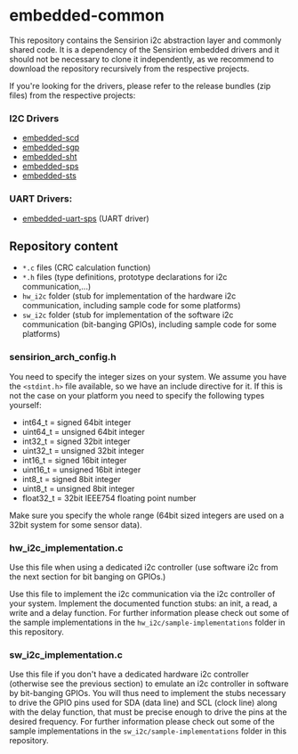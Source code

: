 # embedded-common
This repository contains the Sensirion i2c abstraction layer and commonly shared
code. It is a dependency of the Sensirion embedded drivers and it should not be
necessary to clone it independently, as we recommend to download the repository
recursively from the respective projects.

If you're looking for the drivers, please refer to the release bundles (zip
files) from the respective projects:

### I2C Drivers
* [embedded-scd](https://github.com/Sensirion/embedded-scd/releases)
* [embedded-sgp](https://github.com/Sensirion/embedded-sgp/releases)
* [embedded-sht](https://github.com/Sensirion/embedded-sht/releases)
* [embedded-sps](https://github.com/Sensirion/embedded-sps/releases)
* [embedded-sts](https://github.com/Sensirion/embedded-sts/releases)

### UART Drivers:
* [embedded-uart-sps](https://github.com/Sensirion/embedded-uart-sps/releases)
  (UART driver)

## Repository content
* `*.c` files (CRC calculation function)
* `*.h` files (type definitions, prototype declarations for i2c
  communication,...)
* `hw_i2c` folder (stub for implementation of the hardware i2c communication,
  including sample code for some platforms)
* `sw_i2c` folder (stub for implementation of the software i2c communication
  (bit-banging GPIOs), including sample code for some platforms)

### sensirion\_arch\_config.h
You need to specify the integer sizes on your system.
We assume you have the `<stdint.h>` file available, so we have an
include directive for it. If this is not the case on your platform you need to
specify the following types yourself:

* int64\_t = signed 64bit integer
* uint64\_t = unsigned 64bit integer
* int32\_t = signed 32bit integer
* uint32\_t = unsigned 32bit integer
* int16\_t = signed 16bit integer
* uint16\_t = unsigned 16bit integer
* int8\_t = signed 8bit integer
* uint8\_t = unsigned 8bit integer
* float32\_t = 32bit IEEE754 floating point number

Make sure you specify the whole range (64bit sized integers are used on a 32bit
system for some sensor data).

### hw\_i2c\_implementation.c
Use this file when using a dedicated i2c controller (use software i2c from the
next section for bit banging on GPIOs.)

Use this file to implement the i2c communication via the i2c controller of your
system. Implement the documented function stubs: an init, a read, a write and a
delay function. For further information please check out some of the sample
implementations in the `hw_i2c/sample-implementations` folder in this
repository.

### sw\_i2c\_implementation.c
Use this file if you don't have a dedicated hardware i2c controller (otherwise
see the previous section) to emulate an i2c controller in software by
bit-banging GPIOs. You will thus need to implement the stubs necessary to drive
the GPIO pins used for SDA (data line) and SCL (clock line) along with the delay
function, that must be precise enough to drive the pins at the desired
frequency.  For further information please check out some of the sample
implementations in the `sw_i2c/sample-implementations` folder in this
repository.

